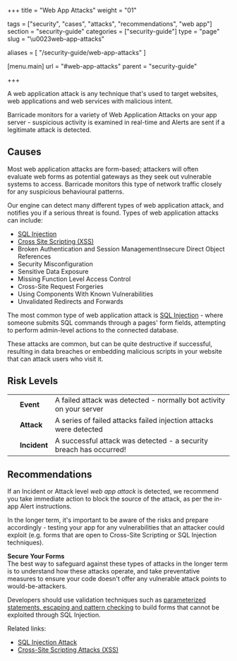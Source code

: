 +++
title = "Web App Attacks"
weight = "01"

tags = ["security", "cases", "attacks", "recommendations", "web app"]
section = "security-guide"
categories = ["security-guide"]
type = "page"
slug = "\u0023web-app-attacks"

aliases = [
    "/security-guide/web-app-attacks"
]

[menu.main]
    url = "#web-app-attacks"
    parent = "security-guide"

+++

A web application attack is any technique that's used to target websites, web applications and web services with malicious intent.

Barricade monitors for a variety of Web Application Attacks on your app server - suspicious activity is examined in real-time and Alerts are sent if a legitimate attack is detected.

## Causes

Most web application attacks are form-based; attackers will often evaluate web forms as potential gateways as they seek out vulnerable systems to access. Barricade monitors this type of network traffic closely for any suspicious behavioural patterns.

Our engine can detect many different types of web application attack, and notifies you if a serious threat is found. Types of web application attacks can include:

*   [SQL Injection](#sql-injection)
*   [Cross Site Scripting (XSS)](#xss)
*   Broken Authentication and Session ManagementInsecure Direct Object References
*   Security Misconfiguration
*   Sensitive Data Exposure
*   Missing Function Level Access Control
*   Cross-Site Request Forgeries
*   Using Components With Known Vulnerabilities
*   Unvalidated Redirects and Forwards

The most common type of web application attack is [SQL Injection](#sql-injection) - where someone submits SQL commands through a pages' form fields, attempting to perform admin-level actions to the connected database.

These attacks are common, but can be quite destructive if successful, resulting in data breaches or embedding malicious scripts in your website that can attack users who visit it.

## Risk Levels

<table class="risk">

<tbody>

<tr>
<td><em> </em></td>
<td><strong>Event</strong></td>

<td>A failed attack was detected - normally bot activity on your server</td>

</tr>

<tr>
<td><em> </em></td>
<td><strong>Attack</strong></td>

<td>A series of failed attacks failed injection attacks were detected</td>

</tr>

<tr>
<td><em> </em></td>
<td><strong>Incident</strong></td>

<td>A successful attack was detected - a security breach has occurred!</td>

</tr>

</tbody>

</table>

## Recommendations

If an Incident or Attack level _web app attack_ is detected, we recommend you take immediate action to block the source of the attack, as per the in-app Alert instructions. 

In the longer term, it's important to be aware of the risks and prepare accordingly - testing your app for any vulnerabilities that an attacker could exploit (e.g. forms that are open to Cross-Site Scripting or SQL Injection techniques). 

**Secure Your Forms**  
The best way to safeguard against these types of attacks in the longer term is to understand how these attacks operate, and take preventative measures to ensure your code doesn't offer any vulnerable attack points to would-be-attackers.

Developers should use validation techniques such as [parameterized statements, escaping and pattern checking](https://en.wikipedia.org/wiki/SQL_injection#Mitigation) to build forms that cannot be exploited through SQL Injection.

Related links:

*   [SQL Injection Attack](#sql-injection)
*   [Cross-Site Scripting Attacks (XSS)](#xss)
